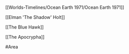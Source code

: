 [[Worlds-Timelines/Ocean Earth 1971/Ocean Earth 1971]]

[[Elman 'The Shadow' Holt]]

[[The Blue Hawk]]

[[The Apocrypha]]

#Area
